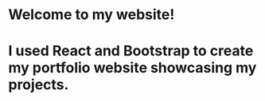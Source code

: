 <h1>Welcome to my website!<h1>

I used React and Bootstrap to create my portfolio website showcasing my projects.
